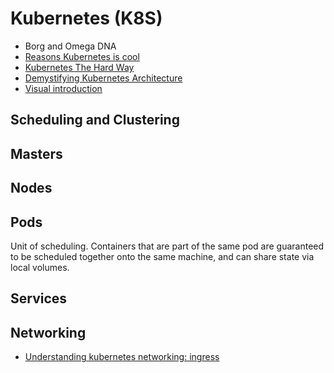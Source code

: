# Kubernetes (K8S)

* Borg and Omega DNA
* [Reasons Kubernetes is cool](https://jvns.ca/blog/2017/10/05/reasons-kubernetes-is-cool/)
* [Kubernetes The Hard Way](https://github.com/kelseyhightower/kubernetes-the-hard-way)
* [Demystifying Kubernetes Architecture](https://github.com/ajeetraina/docker101/blob/master/play-with-kubernetes/concepts/README.md)
* [Visual introduction](https://medium.com/google-cloud/kubernetes-101-pods-nodes-containers-and-clusters-c1509e409e16)

## Scheduling and Clustering

## Masters

## Nodes

## Pods

Unit of scheduling. Containers that are part of the same pod are guaranteed to be scheduled together onto the same machine, and can share state via local volumes.

## Services

## Networking

* [Understanding kubernetes networking: ingress](https://medium.com/google-cloud/understanding-kubernetes-networking-ingress-1bc341c84078)


